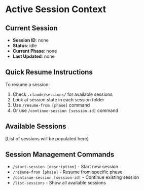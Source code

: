 # Active Session Context

## Current Session
- **Session ID**: none
- **Status**: idle
- **Current Phase**: none
- **Last Updated**: none

## Quick Resume Instructions
To resume a session:
1. Check `.claude/sessions/` for available sessions
2. Look at session state in each session folder
3. Use `/resume-from [phase]` command
4. Or use `/continue-session [session-id]` command

## Available Sessions
[List of sessions will be populated here]

## Session Management Commands
- `/start-session [description]` - Start new session
- `/resume-from [phase]` - Resume from specific phase
- `/continue-session [session-id]` - Continue existing session
- `/list-sessions` - Show all available sessions